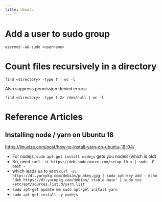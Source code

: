 ```yaml
---
title: Ubuntu
---
```


# Add a user to sudo group

`usermod -aG sudo <username>`

# Count files recursively in a directory

`find <directory> -type f | wc -l`

Also suppress permission denied errors:

`find <directory> -type f 2> /dev/null | wc -l`

# Reference Articles

## Installing node / yarn on Ubuntu 18

https://linuxize.com/post/how-to-install-yarn-on-ubuntu-18-04/

* For nodejs, `sudo apt-get install nodejs` gets you node8 (which is old)
* So, need `curl -sL https://deb.nodesource.com/setup_10.x | sudo -E bash -`
* which leads us to yarn `curl -sL https://dl.yarnpkg.com/debian/pubkey.gpg | sudo apt-key add - echo "deb https://dl.yarnpkg.com/debian/ stable main" | sudo tee /etc/apt/sources.list.d/yarn.list`
* `sudo apt-get update && sudo apt-get install yarn`
* `sudo apt-get install -y nodejs`
